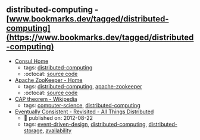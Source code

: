 distributed-computing - [www.bookmarks.dev/tagged/distributed-computing](https://www.bookmarks.dev/tagged/distributed-computing)
---
* [Consul Home](https://www.consul.io/)
    * tags: [distributed-computing](../tagged/distributed-computing.md)
    * :octocat: [source code](https://github.com/hashicorp/consul)
* [Apache ZooKeeper - Home](http://zookeeper.apache.org/)
    * tags: [distributed-computing](../tagged/distributed-computing.md), [apache-zookeeper](../tagged/apache-zookeeper.md)
    * :octocat: [source code](https://github.com/apache/zookeeper)
* [CAP theorem - Wikipedia](https://en.wikipedia.org/wiki/CAP_theorem)
    * tags: [computer-science](../tagged/computer-science.md), [distributed-computing](../tagged/distributed-computing.md)
* [Eventually Consistent - Revisited - All Things Distributed](https://www.allthingsdistributed.com/2008/12/eventually_consistent.html)
    * :calendar: published on: 2012-08-22
    * tags: [event-driven-design](../tagged/event-driven-design.md), [distributed-computing](../tagged/distributed-computing.md), [distributed-storage](../tagged/distributed-storage.md), [availability](../tagged/availability.md)
